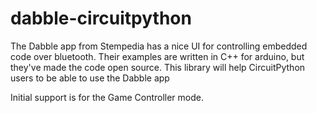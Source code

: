 # dabble-circuitpython

The Dabble app from Stempedia has a nice UI for controlling embedded
code over bluetooth.  Their examples are written in C++ for arduino, 
but they've made the code open source.  This library will help 
CircuitPython users to be able to use the Dabble app

Initial support is for the Game Controller mode.
